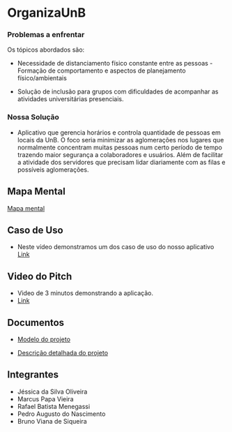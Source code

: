 # OrganizaUnB

### Problemas a enfrentar

Os tópicos abordados são:

- Necessidade de distanciamento físico constante entre as pessoas - Formação de comportamento e aspectos de planejamento físico/ambientais

- Solução de inclusão para grupos com dificuldades de acompanhar as atividades universitárias presenciais.

### Nossa Solução

- Aplicativo que gerencia horários e controla quantidade de pessoas em locais
da UnB. O foco seria minimizar as aglomerações nos lugares que normalmente concentram
muitas pessoas num certo período de tempo trazendo maior segurança a colaboradores e
usuários. Além de facilitar a atividade dos servidores que precisam lidar diariamente com as
filas e possíveis aglomerações.

## Mapa Mental

[Mapa mental](mapa_mental.jpeg)

## Caso de Uso

- Neste vídeo demonstramos um dos caso de uso do nosso aplicativo
[Link](https://youtu.be/IgFccHqJIPQ)

## Video do Pitch

- Video de 3 minutos demonstrando a aplicação.
- [Link]()

## Documentos

- [Modelo do projeto](modelo_projeto.pdf)

- [Descrição detalhada do projeto](OrganizaUnB-detalhamento_solução.pdf)

## Integrantes

- Jéssica da Silva Oliveira 
- Marcus Papa Vieira
- Rafael Batista Menegassi
- Pedro Augusto do Nascimento
- Bruno Viana de Siqueira
